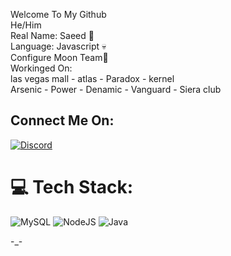 Welcome To My Github<br>He/Him<br>Real Name: Saeed 🥀<br>Language: Javascript 💀<br>Configure Moon Team🌙<br>Workinged On: <br>las vegas mall - atlas - Paradox - kernel <br>Arsenic - Power - Denamic - Vanguard - Siera club <br>


## Connect Me On:
[![Discord](https://img.shields.io/badge/Discord-%237289DA.svg?logo=discord&logoColor=white)](https://discord.gg/moonteam) 

# 💻 Tech Stack:
![MySQL](https://img.shields.io/badge/mysql-%2300f.svg?style=for-the-badge&logo=mysql&logoColor=white) ![NodeJS](https://img.shields.io/badge/node.js-6DA55F?style=for-the-badge&logo=node.js&logoColor=white) ![Java](https://img.shields.io/badge/java-%23ED8B00.svg?style=for-the-badge&logo=java&logoColor=white)

-_-
